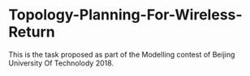 # Topology-Planning-For-Wireless-Return
This is the task proposed as part of the Modelling contest of Beijing University Of Technolody 2018.
